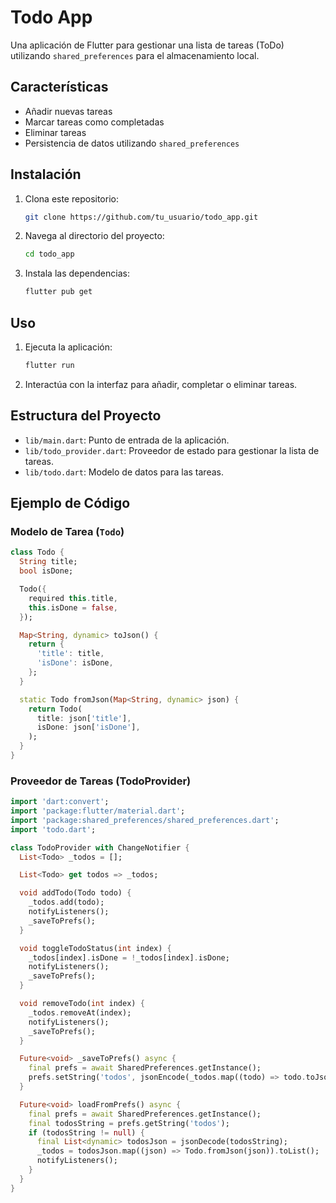 # Todo App

Una aplicación de Flutter para gestionar una lista de tareas (ToDo) utilizando `shared_preferences` para el almacenamiento local.

## Características

- Añadir nuevas tareas
- Marcar tareas como completadas
- Eliminar tareas
- Persistencia de datos utilizando `shared_preferences`

## Instalación

1. Clona este repositorio:
    ```sh
    git clone https://github.com/tu_usuario/todo_app.git
    ```
2. Navega al directorio del proyecto:
    ```sh
    cd todo_app
    ```
3. Instala las dependencias:
    ```sh
    flutter pub get
    ```

## Uso

1. Ejecuta la aplicación:
    ```sh
    flutter run
    ```

2. Interactúa con la interfaz para añadir, completar o eliminar tareas.

## Estructura del Proyecto

- `lib/main.dart`: Punto de entrada de la aplicación.
- `lib/todo_provider.dart`: Proveedor de estado para gestionar la lista de tareas.
- `lib/todo.dart`: Modelo de datos para las tareas.

## Ejemplo de Código

### Modelo de Tarea (`Todo`)

```dart
class Todo {
  String title;
  bool isDone;

  Todo({
    required this.title,
    this.isDone = false,
  });

  Map<String, dynamic> toJson() {
    return {
      'title': title,
      'isDone': isDone,
    };
  }

  static Todo fromJson(Map<String, dynamic> json) {
    return Todo(
      title: json['title'],
      isDone: json['isDone'],
    );
  }
}
```

### Proveedor de Tareas (TodoProvider)

```dart
import 'dart:convert';
import 'package:flutter/material.dart';
import 'package:shared_preferences/shared_preferences.dart';
import 'todo.dart';

class TodoProvider with ChangeNotifier {
  List<Todo> _todos = [];

  List<Todo> get todos => _todos;

  void addTodo(Todo todo) {
    _todos.add(todo);
    notifyListeners();
    _saveToPrefs();
  }

  void toggleTodoStatus(int index) {
    _todos[index].isDone = !_todos[index].isDone;
    notifyListeners();
    _saveToPrefs();
  }

  void removeTodo(int index) {
    _todos.removeAt(index);
    notifyListeners();
    _saveToPrefs();
  }

  Future<void> _saveToPrefs() async {
    final prefs = await SharedPreferences.getInstance();
    prefs.setString('todos', jsonEncode(_todos.map((todo) => todo.toJson()).toList()));
  }

  Future<void> loadFromPrefs() async {
    final prefs = await SharedPreferences.getInstance();
    final todosString = prefs.getString('todos');
    if (todosString != null) {
      final List<dynamic> todosJson = jsonDecode(todosString);
      _todos = todosJson.map((json) => Todo.fromJson(json)).toList();
      notifyListeners();
    }
  }
}
```
